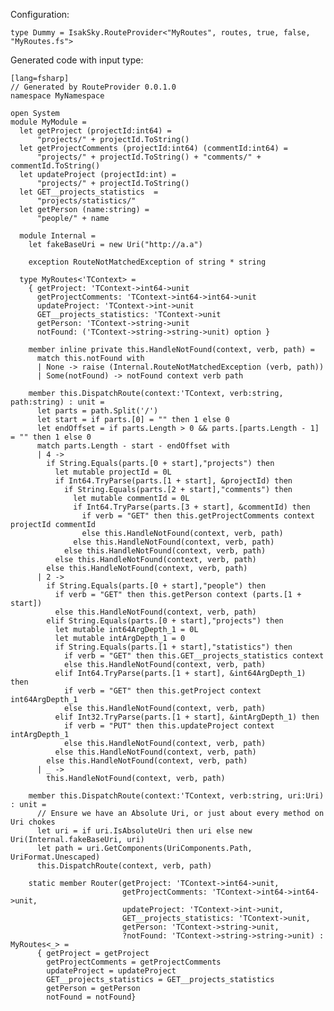 Configuration:

    type Dummy = IsakSky.RouteProvider<"MyRoutes", routes, true, false, "MyRoutes.fs">


Generated code with input type:

    [lang=fsharp]
    // Generated by RouteProvider 0.0.1.0
    namespace MyNamespace
    
    open System
    module MyModule =
      let getProject (projectId:int64) =
          "projects/" + projectId.ToString()
      let getProjectComments (projectId:int64) (commentId:int64) =
          "projects/" + projectId.ToString() + "comments/" + commentId.ToString()
      let updateProject (projectId:int) =
          "projects/" + projectId.ToString()
      let GET__projects_statistics  =
          "projects/statistics/"
      let getPerson (name:string) =
          "people/" + name
    
      module Internal =
        let fakeBaseUri = new Uri("http://a.a")
    
        exception RouteNotMatchedException of string * string
    
      type MyRoutes<'TContext> =
        { getProject: 'TContext->int64->unit
          getProjectComments: 'TContext->int64->int64->unit
          updateProject: 'TContext->int->unit
          GET__projects_statistics: 'TContext->unit
          getPerson: 'TContext->string->unit
          notFound: ('TContext->string->string->unit) option }
    
        member inline private this.HandleNotFound(context, verb, path) =
          match this.notFound with
          | None -> raise (Internal.RouteNotMatchedException (verb, path))
          | Some(notFound) -> notFound context verb path
    
        member this.DispatchRoute(context:'TContext, verb:string, path:string) : unit =
          let parts = path.Split('/')
          let start = if parts.[0] = "" then 1 else 0
          let endOffset = if parts.Length > 0 && parts.[parts.Length - 1] = "" then 1 else 0
          match parts.Length - start - endOffset with
          | 4 ->
            if String.Equals(parts.[0 + start],"projects") then
              let mutable projectId = 0L
              if Int64.TryParse(parts.[1 + start], &projectId) then
                if String.Equals(parts.[2 + start],"comments") then
                  let mutable commentId = 0L
                  if Int64.TryParse(parts.[3 + start], &commentId) then
                    if verb = "GET" then this.getProjectComments context projectId commentId
                    else this.HandleNotFound(context, verb, path)
                  else this.HandleNotFound(context, verb, path)
                else this.HandleNotFound(context, verb, path)
              else this.HandleNotFound(context, verb, path)
            else this.HandleNotFound(context, verb, path)
          | 2 ->
            if String.Equals(parts.[0 + start],"people") then
              if verb = "GET" then this.getPerson context (parts.[1 + start])
              else this.HandleNotFound(context, verb, path)
            elif String.Equals(parts.[0 + start],"projects") then
              let mutable int64ArgDepth_1 = 0L
              let mutable intArgDepth_1 = 0
              if String.Equals(parts.[1 + start],"statistics") then
                if verb = "GET" then this.GET__projects_statistics context
                else this.HandleNotFound(context, verb, path)
              elif Int64.TryParse(parts.[1 + start], &int64ArgDepth_1) then
                if verb = "GET" then this.getProject context int64ArgDepth_1
                else this.HandleNotFound(context, verb, path)
              elif Int32.TryParse(parts.[1 + start], &intArgDepth_1) then
                if verb = "PUT" then this.updateProject context intArgDepth_1
                else this.HandleNotFound(context, verb, path)
              else this.HandleNotFound(context, verb, path)
            else this.HandleNotFound(context, verb, path)
          | _ ->
            this.HandleNotFound(context, verb, path)
    
        member this.DispatchRoute(context:'TContext, verb:string, uri:Uri) : unit =
          // Ensure we have an Absolute Uri, or just about every method on Uri chokes
          let uri = if uri.IsAbsoluteUri then uri else new Uri(Internal.fakeBaseUri, uri)
          let path = uri.GetComponents(UriComponents.Path, UriFormat.Unescaped)
          this.DispatchRoute(context, verb, path)
    
        static member Router(getProject: 'TContext->int64->unit,
                             getProjectComments: 'TContext->int64->int64->unit,
                             updateProject: 'TContext->int->unit,
                             GET__projects_statistics: 'TContext->unit,
                             getPerson: 'TContext->string->unit,
                             ?notFound: 'TContext->string->string->unit) : MyRoutes<_> =
          { getProject = getProject
            getProjectComments = getProjectComments
            updateProject = updateProject
            GET__projects_statistics = GET__projects_statistics
            getPerson = getPerson
            notFound = notFound}
    